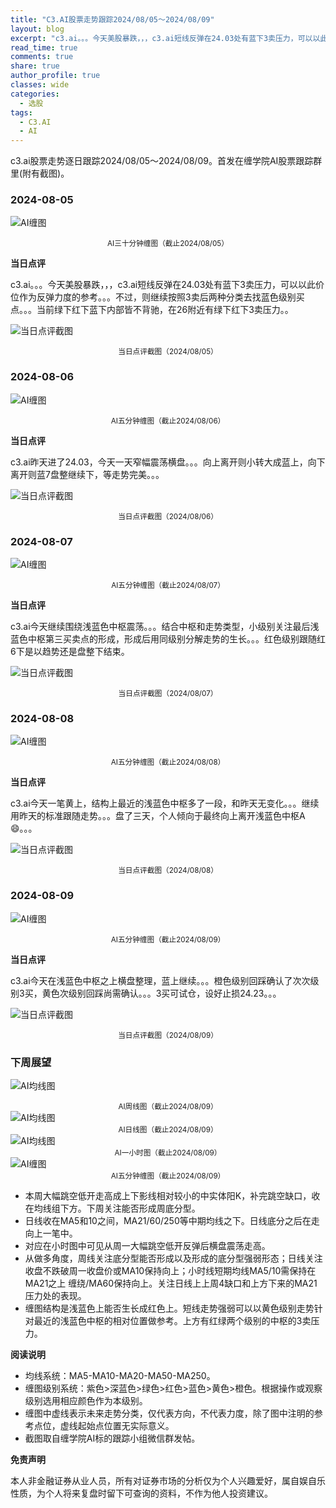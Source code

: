 ```yaml
---
title: "C3.AI股票走势跟踪2024/08/05～2024/08/09"
layout: blog
excerpt: "c3.ai。。。今天美股暴跌，，，c3.ai短线反弹在24.03处有蓝下3卖压力，可以以此价位作为反弹力度的参考。"
read_time: true
comments: true
share: true
author_profile: true
classes: wide
categories:
  - 选股
tags:
  - C3.AI
  - AI
---
```


c3.ai股票走势逐日跟踪2024/08/05～2024/08/09。首发在缠学院AI股票跟踪群里(附有截图)。

### 2024-08-05

![AI缠图](https://image.olim.cc/2024b/AI-20240805-m30-c.png)
<small><center>AI三十分钟缠图（截止2024/08/05）</center></small>

**当日点评**

c3.ai。。。今天美股暴跌，，，c3.ai短线反弹在24.03处有蓝下3卖压力，可以以此价位作为反弹力度的参考。。。不过，则继续按照3卖后两种分类去找蓝色级别买点。。。当前绿下红下蓝下内部皆不背驰，在26附近有绿下红下3卖压力。。

![当日点评截图](https://image.olim.cc/2024b/AI-20240805-comments-1.png)
<small><center>当日点评截图（2024/08/05）</center></small>

### 2024-08-06

![AI缠图](https://image.olim.cc/2024b/AI-20240806-m5-c.png)
<small><center>AI五分钟缠图（截止2024/08/06）</center></small>

**当日点评**

c3.ai昨天进了24.03，今天一天窄幅震荡横盘。。。向上离开则小转大成蓝上，向下离开则蓝7盘整继续下，等走势完美。。。

![当日点评截图](https://image.olim.cc/2024b/AI-20240806-comments-1.png)
<small><center>当日点评截图（2024/08/06）</center></small>

### 2024-08-07

![AI缠图](https://image.olim.cc/2024b/AI-20240807-m5-c.png)
<small><center>AI五分钟缠图（截止2024/08/07）</center></small>

**当日点评**

c3.ai今天继续围绕浅蓝色中枢震荡。。。结合中枢和走势类型，小级别关注最后浅蓝色中枢第三买卖点的形成，形成后用同级别分解走势的生长。。。红色级别跟随红6下是以趋势还是盘整下结束。

![当日点评截图](https://image.olim.cc/2024b/AI-20240807-comments-1.png)
<small><center>当日点评截图（2024/08/07）</center></small>

### 2024-08-08

![AI缠图](https://image.olim.cc/2024b/AI-20240808-m5-c.png)
<small><center>AI五分钟缠图（截止2024/08/08）</center></small>

**当日点评**

c3.ai今天一笔黄上，结构上最近的浅蓝色中枢多了一段，和昨天无变化。。。继续用昨天的标准跟随走势。。。盘了三天，个人倾向于最终向上离开浅蓝色中枢A😄。。。

![当日点评截图](https://image.olim.cc/2024b/AI-20240808-comments-1.png)
<small><center>当日点评截图（2024/08/08）</center></small>

### 2024-08-09

![AI缠图](https://image.olim.cc/2024b/AI-20240809-m5-c.png)
<small><center>AI五分钟缠图（截止2024/08/09）</center></small>

**当日点评**

c3.ai今天在浅蓝色中枢之上横盘整理，蓝上继续。。。橙色级别回踩确认了次次级别3买，黄色次级别回踩尚需确认。。。3买可试仓，设好止损24.23。。。

![当日点评截图](https://image.olim.cc/2024b/AI-20240809-comments-1.png)
<small><center>当日点评截图（2024/08/09）</center></small>

### 下周展望

![AI均线图](https://image.olim.cc/2024b/AI-20240809-w-j.png)
<small><center>AI周线图（截止2024/08/09）</center></small>
![AI均线图](https://image.olim.cc/2024b/AI-20240809-d-j.png)
<small><center>AI日线图（截止2024/08/09）</center></small>
![AI均线图](https://image.olim.cc/2024b/AI-20240809-h-j.png)
<small><center>AI一小时图（截止2024/08/09）</center></small>
![AI缠图](https://image.olim.cc/2024b/AI-20240809-m5-c.png)
<small><center>AI五分钟缠图（截止2024/08/09）</center></small>

* 本周大幅跳空低开走高成上下影线相对较小的中实体阳K，补完跳空缺口，收在均线组下方。下周关注能否形成周底分型。
* 日线收在MA5和10之间，MA21/60/250等中期均线之下。日线底分之后在走向上一笔中。
* 对应在小时图中可见从周一大幅跳空低开反弹后横盘震荡走高。
* 从做多角度，周线关注底分型能否形成以及形成的底分型强弱形态；日线关注收盘不跌破周一收盘价或MA10保持向上；小时线短期均线MA5/10需保持在MA21之上 缠绕/MA60保持向上。关注日线上上周4缺口和上方下来的MA21压力处的表现。
* 缠图结构是浅蓝色上能否生长成红色上。短线走势强弱可以以黄色级别走势针对最近的浅蓝色中枢的相对位置做参考。上方有红绿两个级别的中枢的3卖压力。

**阅读说明**

* 均线系统：MA5-MA10-MA20-MA50-MA250。
* 缠图级别系统：紫色>深蓝色>绿色>红色>蓝色>黄色>橙色。根据操作或观察级别选用相应颜色作为本级别。
* 缠图中虚线表示未来走势分类，仅代表方向，不代表力度，除了图中注明的参考点位，虚线起始点位置无实际意义。
* 截图取自缠学院AI标的跟踪小组微信群发帖。

**免责声明** 

本人非金融证券从业人员，所有对证券市场的分析仅为个人兴趣爱好，属自娱自乐性质，为个人将来复盘时留下可查询的资料，不作为他人投资建议。

